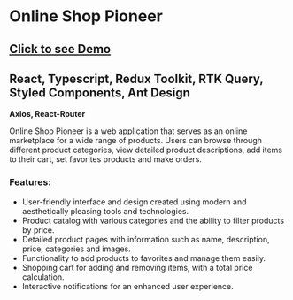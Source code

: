 <h1>Online Shop Pioneer </h1>
<h2><a href='https://main--spiffy-arithmetic-b8b676.netlify.app/'>Click to see Demo</a></h2>
<h2>React, Typescript, Redux Toolkit, RTK Query, Styled Components, Ant Design</h2>
<b>Axios, React-Router</b>

<p>Online Shop Pioneer is a web application that serves as an online marketplace for a wide range of products. Users can browse through different product categories, view detailed product descriptions, add items to their cart, set favorites products and make orders.</p>

<h3>Features:</h3>
<ul>
  <li>User-friendly interface and design created using modern and aesthetically pleasing tools and technologies.</li>
  <li>Product catalog with various categories and the ability to filter products by price.</li>
  <li>Detailed product pages with information such as name, description, price, categories and images.</li>
  <li>Functionality to add products to favorites and manage them easily.</li>
  <li>Shopping cart for adding and removing items, with a total price calculation.</li>
  <li>Interactive notifications for an enhanced user experience.</li>
</ul>
